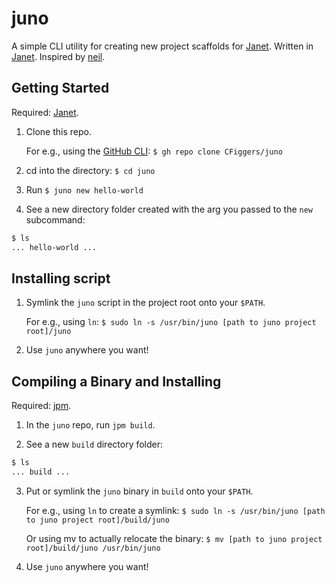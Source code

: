 # juno

A simple CLI utility for creating new project scaffolds for [Janet](https://github.com/janet-lang/janet). Written in [Janet](https://github.com/janet-lang/janet). Inspired by [neil](https://github.com/babashka/neil).

## Getting Started

Required: [Janet](https://github.com/janet-lang/janet).

1. Clone this repo.

      For e.g., using the [GitHub CLI](https://github.com/cli/cli): `$ gh repo clone CFiggers/juno`

2. cd into the directory: `$ cd juno`

3. Run `$ juno new hello-world`

4. See a new directory folder created with the arg you passed to the `new` subcommand:

```bash
$ ls
... hello-world ...
```

## Installing script

1. Symlink the `juno` script in the project root onto your `$PATH`.

      For e.g., using `ln`: `$ sudo ln -s /usr/bin/juno [path to juno project root]/juno`
      
2. Use `juno` anywhere you want!

## Compiling a Binary and Installing

Required: [jpm](https://github.com/janet-lang/jpm).

1. In the `juno` repo, run `jpm build`.

2. See a new `build` directory folder:

```bash
$ ls
... build ...
```

3. Put or symlink the `juno` binary in `build` onto your `$PATH`.

      For e.g., using `ln` to create a symlink: `$ sudo ln -s /usr/bin/juno [path to juno project root]/build/juno`

      Or using mv to actually relocate the binary: `$ mv [path to juno project root]/build/juno /usr/bin/juno`
  
4. Use `juno` anywhere you want!
